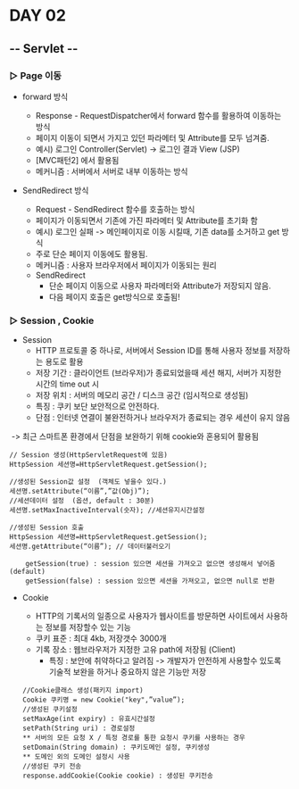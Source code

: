 # DAY 02

## -- Servlet --

### ▷ Page 이동

- forward 방식
  - Response - RequestDispatcher에서 forward 함수를 활용하여 이동하는 방식
  - 페이지 이동이 되면서 가지고 있던 파라메터 및 Attribute를 모두 넘겨줌.
  - 예시) 로그인 Controller(Servlet) -> 로그인 결과 View (JSP) 
  - [MVC패턴2] 에서 활용됨
  - 메커니즘 : 서버에서 서버로 내부 이동하는 방식 



- SendRedirect 방식
  - Request - SendRedirect 함수를 호출하는 방식
  - 페이지가 이동되면서 기존에 가진 파라메터 및 Attribute를 초기화 함
  - 예시) 로그인 실패 -> 메인페이지로 이동 시킬때, 기존 data를 소거하고 get 방식
  - 주로 단순 페이지 이동에도 활용됨.
  - 메커니즘 : 사용자 브라우저에서 페이지가 이동되는 원리
  - SendRedirect
    - 단순 페이지 이동으로 사용자 파라메터와 Attribute가 저장되지 않음.
    - 다음 페이지 호출은 get방식으로 호출됨!



### ▷ Session , Cookie

- Session
  - HTTP 프로토콜 중 하나로, 서버에서 Session ID를 통해 사용자 정보를 저장하는 용도로 활용
  - 저장 기간 : 클라이언트 (브라우저)가 종료되었을때 세션 해지, 서버가 지정한 시간의 time out 시 
  - 저장 위치 : 서버의 메모리 공간 / 디스크 공간 (임시적으로 생성됨)
  - 특징 : 쿠키 보단 보안적으로 안전하다.
  - 단점 : 인터넷 연결이 불완전하거나 브라우저가 종료되는 경우 세션이 유지 않음

​     			 -> 최근 스마트폰 환경에서 단점을 보완하기 위해 cookie와 혼용되어 활용됨

```
// Session 생성(HttpServletRequest에 있음)
HttpSession 세션명=HttpServletRequest.getSession();

//생성된 Session값 설정  (객체도 넣을수 있다.)
세션명.setAttribute(“이름”,”값(Obj)”); 
//세션데이터 설정  (옵션, default : 30분)
세션명.setMaxInactiveInterval(숫자); //세션유지시간설정

//생성된 Session 호출
HttpSession 세션명=HttpServletRequest.getSession();
세션명.getAttribute(“이름”); // 데이터불러오기
```



		getSession(true) : session 있으면 세션을 가져오고 없으면 생성해서 넣어줌 (default)
		getSession(false) : session 있으면 세션을 가져오고, 없으면 null로 반환



- Cookie

   *  HTTP의 기록서의 일종으로 사용자가 웹사이트를 방문하면 사이트에서 사용하는 정보를 저장할수 있는 기능
   *  쿠키 표준 : 최대 4kb, 저장갯수 3000개 
   *  기록 장소 : 웹브라우저가 지정한 고유 path에 저장됨 (Client)
      *  특징 : 보안에 취약하다고 알려짐 -> 개발자가 안전하게 사용할수 있도록 기술적 보완을 하거나 중요하지 않은 기능만 저장

  ~~~
  //Cookie클래스 생성(패키지 import)
  Cookie 쿠키명 = new Cookie("key",”value”);
  //생성된 쿠키설정
  setMaxAge(int expiry) : 유효시간설정
  setPath(String uri) : 경로설정
  ** 서버의 모든 요청 X / 특정 경로를 통한 요청시 쿠키를 사용하는 경우
  setDomain(String domain) : 쿠키도메인 설정, 쿠키생성
  ** 도메인 외의 도메인 설정시 사용
  //생성된 쿠키 전송
  response.addCookie(Cookie cookie) : 생성된 쿠키전송
  ~~~

  

